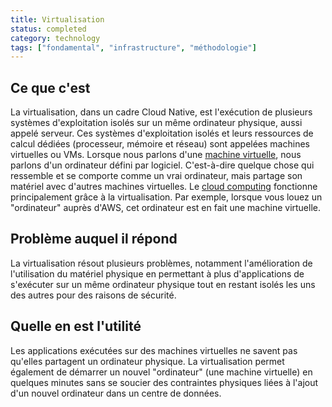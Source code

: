 ```yaml
---
title: Virtualisation
status: completed
category: technology
tags: ["fondamental", "infrastructure", "méthodologie"]
---
```


## Ce que c'est

La virtualisation, dans un cadre Cloud Native,
est l'exécution de plusieurs systèmes d'exploitation isolés sur un même ordinateur physique, aussi appelé serveur.
Ces systèmes d'exploitation isolés et leurs ressources de calcul dédiées (processeur, mémoire et réseau) sont
appelées machines virtuelles ou VMs.
Lorsque nous parlons d'une [machine virtuelle](/fr/virtual-machine/), nous parlons d'un ordinateur défini par logiciel.
C'est-à-dire quelque chose qui ressemble et se comporte comme un vrai ordinateur, mais partage son matériel avec d'autres machines virtuelles.
Le [cloud computing](/fr/cloud-computing/) fonctionne principalement grâce à la virtualisation.
Par exemple, lorsque vous louez un "ordinateur" auprès d'AWS, cet ordinateur est en fait une machine virtuelle.

## Problème auquel il répond

La virtualisation résout plusieurs problèmes, notamment l'amélioration de l'utilisation du matériel physique
en permettant à plus d'applications de s'exécuter sur un même ordinateur physique
tout en restant isolés les uns des autres pour des raisons de sécurité.

## Quelle en est l'utilité

Les applications exécutées sur des machines virtuelles ne savent pas qu'elles partagent un ordinateur physique.
La virtualisation permet également de démarrer un nouvel "ordinateur" (une machine virtuelle) en quelques minutes
sans se soucier des contraintes physiques liées à l'ajout d'un nouvel ordinateur dans un centre de données.
